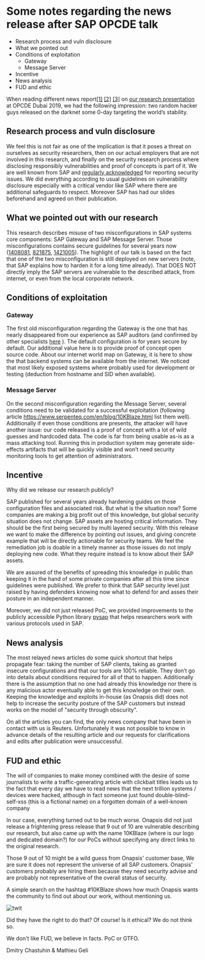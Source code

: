 ﻿# Some notes regarding the news release after SAP OPCDE talk

<!-- MarkdownTOC -->

- Research process and vuln disclosure
- What we pointed out
- Conditions of exploitation
    - Gateway
    - Message Server
- Incentive
- News analysis
- FUD and ethic

<!-- /MarkdownTOC -->


When reading different news report[[1]](https://www.reuters.com/article/us-sap-security/50000-companies-exposed-to-hacks-of-business-critical-sap-systems-researchers-idUSKCN1S80VJ) [[2]](https://www.computing.co.uk/ctg/news/3075298/sap-10kblaze-critical-security-flaw) [[3]](https://www.zdnet.com/article/50000-enterprise-firms-running-sap-software-vulnerable-to-attack/) on [our research presentation](https://github.com/comaeio/OPCDE/blob/master/2019/Emirates/(SAP)%20Gateway%20to%20Heaven%20-%20Dmitry%20Chastuhin%2C%20Mathieu%20Geli/(SAP)%20Gateway%20to%20Heaven.pdf) at OPCDE Dubai 2019, we had the following impression: two random hacker guys released on the darknet some 0-day targeting the world’s stability.


## Research process and vuln disclosure


We feel this is not fair as one of the implication is that it poses a threat on ourselves as security researchers, then on our actual employers that are not involved in this research, and finally on the security research process where disclosing responsibly vulnerabilities and proof of concepts is part of it. We are well known from SAP and [regularly acknowledged](https://wiki.scn.sap.com/wiki/pages/viewpage.action?pageId=451071888) for reporting security issues. We did everything according to usual guidelines on vulnerability disclosure especially with a critical vendor like SAP where there are additional safeguards to respect. Moreover SAP has had our slides beforehand and agreed on their publication.


##  What we pointed out with our research 


This research describes misuse of two misconfigurations in SAP systems core components: SAP Gateway and SAP Message Server. Those misconfigurations contains secure guidelines for several years now ([1408081](https://launchpad.support.sap.com/#/notes/1408081), [821875](https://launchpad.support.sap.com/#/notes/821875), [1421005](https://launchpad.support.sap.com/#/notes/1421005)). The highlight of our talk is based on the fact that one of the two misconfiguration is still deployed on new servers (note, that SAP explains how to harden it for a long time already). That DOES NOT directly imply the SAP servers are vulnerable to the described attack, from internet, or even from the local corporate network.


## Conditions of exploitation

### Gateway


The first old misconfiguration regarding the Gateway is the one that has nearly disappeared from our experience as SAP auditors (and confirmed by other specialists [here](https://www.serpenteq.com/en/blog/10KBlaze.html) ). The default configuration is for years secure by default. Our additional value here is to provide proof of concept open source code. About our internet world map on Gateway, it is here to show the that backend systems can be available from the internet. We noticed that most likely exposed systems where probably used for development or testing (deduction from hostname and SID when available).


### Message Server


On the second misconfiguration regarding the Message Server, several conditions need to be validated for a successful exploitation (following article https://www.serpenteq.com/en/blog/10KBlaze.html list them well). Additionally if even those conditions are presents, the attacker will have another issue: our code released is a proof of concept with a lot of wild guesses and hardcoded data. The code is far from being usable as-is as a mass attacking tool. Running this in production system may generate side-effects artifacts that will be quickly visible and won’t need security monitoring tools to get attention of administrators.


## Incentive 


Why did we release our research publicly?

SAP published for several years already hardening guides on those configuration files and associated risk. But what is the situation now? Some companies are making a big profit out of this knowledge, but global security situation does not change. SAP assets are hosting critical information. They should be the first being secured by multi layered security. With this release we want to make the difference by pointing out issues, and giving concrete example that will be directly actionable for security teams. We feel the remediation job is doable in a timely manner as those issues do not imply deploying new code. What they require instead is to know about their SAP assets.

We are assured of the benefits of spreading this knowledge in public than keeping it in the hand of some private companies after all this time since guidelines were published. We prefer to think that SAP security level just raised by having defenders knowing now what to defend for and asses their posture in an independent manner.

Moreover, we did not just released PoC, we provided improvements to the publicly accessible Python library [pysap](https://github.com/SecureAuthCorp/pysap) that helps researchers work with various protocols used in SAP.


## News analysis


The most relayed news articles do some quick shortcut that helps propagate fear: taking the number of SAP clients, taking as granted insecure configurations and that our tools are 100% reliable. They don’t go into details about conditions required for all of that to happen. Additionally there is the assumption that no one had already this knowledge nor there is any malicious actor eventually able to get this knowledge on their own.
Keeping the knowledge and exploits in-house (as Onapsis did) does not help to increase the security posture of the SAP customers but instead works on the model of "security through obscurity".

On all the articles you can find, the only news company that have been in contact with us is Reuters. Unfortunately it was not possible to know in advance details of the resulting article and our requests for clarifications and edits after publication were unsuccessful.

## FUD and ethic


The will of companies to make money combined with the desire of some journalists to write a traffic-generating article with clickbait titles leads us to the fact that every day we have to read news that the next trillion systems / devices were hacked, although in fact someone just found double-blind- self-xss (this is a fictional name) on a forgotten domain of a well-known company

In our case, everything turned out to be much worse. Onapsis did not just release a frightening press release that 9 out of 10 are vulnerable describing our research, but also came up with the name 10KBlaze (where is our logo and dedicated domain?) for our PoCs without specifying any direct links to the original research.

Those 9 out of 10 might be a wild guess from Onapsis' customer base, We are sure it does not represent the universe of all SAP customers. Onapsis' customers probably are hiring them because they need security advise and are probably not representative of the overall status of security.

A simple search on the hashtag #10KBlaze shows how much Onapsis wants the community to find out about our work, without mentioning us.


![twit](twitter.gif) 


Did they have the right to do that? Of course! Is it ethical? We do not think so.

We don't like FUD, we believe in facts. PoC or GTFO. 


Dmitry Chastuhin & Mathieu Geli 


